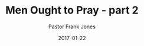 ---
lunr: "true"
title: "Men Ought to Pray - part 2"
author: "Pastor Frank Jones"
postDate: "01-22-2017"
date: 2017-01-22
category: "sermons"
slug: "2017/01/ffc_01222017"
icon: microphone
audioLink: "ffc_01222017"
tags: [prayer, seek]
mp3: "ffc_01222017/01222017.mp3"
ogg: "ffc_01222017/01222017.ogg"
linkurl: "https://archive.org/download/ffc_01222017/ffc_01222017_files.xml"
ipath: "https://archive.org/download/ffc_01222017/01222017.mp3"
layout: sermon.html
---